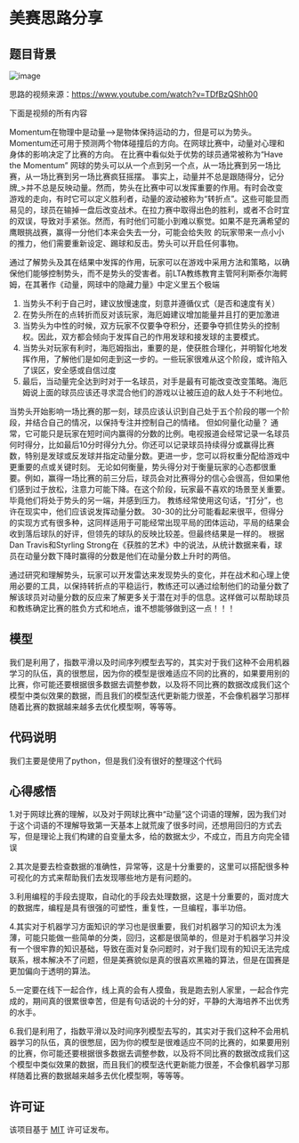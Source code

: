 # 美赛思路分享

## 题目背景
![image](https://github.com/fiveyearoldlookingup/----MCM/assets/132869584/b9397211-e793-45ee-9e4b-e589192d47df)


思路的视频来源：https://www.youtube.com/watch?v=TDfBzQShh00


下面是视频的所有内容


Momentum在物理中是动量——>是物体保持运动的力，但是可以为势头。
Momentum还可用于预测两个物体碰撞后的方向。在网球比赛中，动量对心理和身体的影响决定了比赛的方向。
在比赛中看似处于优势的球员通常被称为“Have the Momentum”
网球的势头可以从一个点到另一个点，从一场比赛到另一场比赛，从一场比赛到另一场比赛疯狂摇摆。
事实上，动量并不总是跟随得分，记分牌_>并不总是反映动量。然而，势头在比赛中可以发挥重要的作用。有时会改变游戏的走向，有时它可以定义胜利者，动量的波动被称为“转折点”。这些可能显而易见的，球员在输掉一盘后改变战术。在拉力赛中取得出色的胜利，或者不合时宜的双误，导致对手紧张。然而，有时他们可能小到难以察觉。如果不是充满希望的鹰眼挑战赛，赢得一分他们本来会失去一分，可能会给失败	的玩家带来一点小小的推力，他们需要重新设定、踢球和反击。势头可以开启任何事物。

通过了解势头及其在结果中发挥的作用，玩家可以在游戏中采用方法和策略，以确保他们能够控制势头，而不是势头的受害者。前LTA教练教育主管阿利斯泰尔海鳄姆，在其著作《动量，网球中的隐藏力量》中定义里五个极端
1.	当势头不利于自己时，建议放慢速度，刻意并遵循仪式（是否和速度有关）
2.	在势头所在的点转折而反对该玩家，海厄姆建议增加能量并且打的更加激进
3.	当势头为中性的时候，双方玩家不仅要争夺积分，还要争夺抓住势头的控制权。因此，双方都会倾向于发挥自己的作用发球和接发球的主要模式。
4.	当势头对玩家有利时，海厄姆指出，重要的是，使获胜合理化，并明智化地发挥作用，了解他们是如何走到这一步的。一些玩家很难从这个阶段，或许陷入了误区，安全感或自信过度
5.	最后，当动量完全达到时对于一名球员，对手是最有可能改变改变策略。海厄姆说上面的球员应该还寻求混合他们的游戏以让被压迫的敌人处于不利地位。

当势头开始影响一场比赛的那一刻，球员应该认识到自己处于五个阶段的哪一个阶段，并结合自己的情况，以保持专注并控制自己的情绪。
但如何量化动量？
通常，它可能只是玩家在短时间内赢得的分数的比例。电视报道会经常记录一名球员何时得分，比如最后10分时得分九分。你还可以记录球员持续得分或赢得比赛数，特别是发球或反发球并指定动量分数。更进一步，您可以将权重分配给游戏中更重要的点或关键时刻。
无论如何衡量，势头得分对于衡量玩家的心态都很重要。例如，赢得一场比赛的前三分后，球员会对比赛得分的信心会很高，但如果他们感到过于放松，注意力可能下降。在这个阶段，玩家最不喜欢的场景至关重要。毕竟他们将处于势头的另一端，并感到压力。
教练经常使用这句话，“打分”，也许在现实中，他们应该说发挥动量分数。
30-30的比分可能看起来很平，但得分的实现方式有很多种，这同样适用于可能经常出现平局的团体运动，平局的结果会收到落后球队的好评，但领先的球队的反映比较差。但最终结果是一样的。
根据Dan Travis和Styrling Strong在《获胜的艺术》中的说法，从统计数据来看，球员在动量分数下降时赢得的分数是他们在动量分数上升时的两倍。

通过研究和理解势头，玩家可以开发雷达来发现势头的变化，并在战术和心理上使用必要的工具，以保持转折点的平稳运行，教练还可以通过绘制他们的动量分数了解该球员对动量分数的反应来了解更多关于潜在对手的信息。这样做可以帮助球员和教练确定比赛的胜负方式和地点，谁不想能够做到这一点！！！





## 模型

我们是利用了，指数平滑以及时间序列模型去写的，其实对于我们这种不会用机器学习的队伍，真的很憋屈，因为你的模型是很难适应不同的比赛的，如果要用别的比赛，你可能还要根据很多数据去调整参数，以及将不同比赛的数据改成我们这个模型中类似效果的数据，而且我们的模型迭代更新能力很差，不会像机器学习那样随着比赛的数据越来越多去优化模型啊，等等等。

## 代码说明

我们主要是使用了python，但是我们没有很好的整理这个代码

## 心得感悟
1.对于网球比赛的理解，以及对于网球比赛中“动量”这个词语的理解，因为我们对于这个词语的不理解导致第一天基本上就荒废了很多时间，还想用回归的方式去写，但是理论上我们构建的自变量太多，给的数据太少，不成立，而且方向完全错误


2.其次是要去检查数据的准确性，异常等，这是十分重要的，这里可以搭配很多种可视化的方式来帮助我们去发现哪些地方是有问题的。


3.利用编程的手段去提取，自动化的手段去处理数据，这是十分重要的，面对庞大的数据库，编程是具有很强的可塑性，重复性，一旦编程，事半功倍。


4.其实对于机器学习方面知识的学习也是很重要，我们对机器学习的知识太为浅薄，可能只能做一些简单的分类，回归，这都是很简单的，但是对于机器学习并没有一个很牢靠的知识基础，导致在面对复杂问题时，对于我们现有的知识无法完成联系，根本解决不了问题，但是美赛貌似是真的很喜欢黑箱的算法，但是在国赛是更加偏向于透明的算法。


5.一定要在线下一起合作，线上真的会有人摸鱼，我是跑去别人家里，一起合作完成的，期间真的很累很幸苦，但是有句话说的十分的好，平静的大海培养不出优秀的水手。


6.我们是利用了，指数平滑以及时间序列模型去写的，其实对于我们这种不会用机器学习的队伍，真的很憋屈，因为你的模型是很难适应不同的比赛的，如果要用别的比赛，你可能还要根据很多数据去调整参数，以及将不同比赛的数据改成我们这个模型中类似效果的数据，而且我们的模型迭代更新能力很差，不会像机器学习那样随着比赛的数据越来越多去优化模型啊，等等等。


## 许可证

该项目基于 [MIT](LICENSE) 许可证发布。

